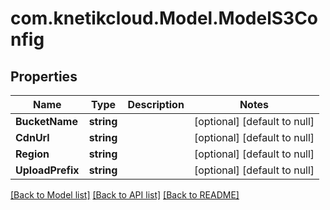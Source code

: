 # com.knetikcloud.Model.ModelS3Config
## Properties

Name | Type | Description | Notes
------------ | ------------- | ------------- | -------------
**BucketName** | **string** |  | [optional] [default to null]
**CdnUrl** | **string** |  | [optional] [default to null]
**Region** | **string** |  | [optional] [default to null]
**UploadPrefix** | **string** |  | [optional] [default to null]

[[Back to Model list]](../README.md#documentation-for-models) [[Back to API list]](../README.md#documentation-for-api-endpoints) [[Back to README]](../README.md)


